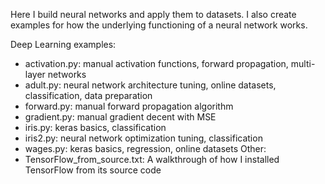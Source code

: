 Here I build neural networks and apply them to datasets. 
I also create examples for how the underlying functioning of a neural network works.

Deep Learning examples:
- activation.py: manual activation functions, forward propagation, multi-layer networks
- adult.py: neural network architecture tuning, online datasets, classification, data preparation
- forward.py: manual forward propagation algorithm
- gradient.py: manual gradient decent with MSE
- iris.py: keras basics, classification
- iris2.py: neural network optimization tuning, classification
- wages.py: keras basics, regression, online datasets
Other:
- TensorFlow_from_source.txt: A walkthrough of how I installed TensorFlow from its source code
